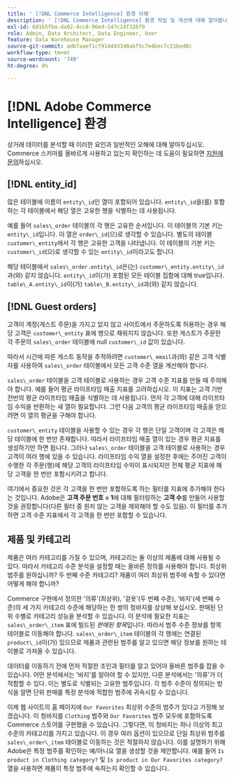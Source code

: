 ```yaml
---
title: ' [!DNL Commerce Intelligence] 환경 이해'
description: ' [!DNL Commerce Intelligence] 환경 작업 및 개선에 대해 알아봅니다.'
exl-id: 601b5fba-da02-4cc8-96ed-147c24f326f9
role: Admin, Data Architect, Data Engineer, User
feature: Data Warehouse Manager
source-git-commit: adb7aaef1cf914d43348abf5c7e4bec7c51bed0c
workflow-type: tm+mt
source-wordcount: '749'
ht-degree: 0%

---
```


# [!DNL Adobe Commerce Intelligence] 환경

상거래 데이터를 분석할 때 이러한 요인과 일반적인 오해에 대해 알아두십시오. Commerce 스키마를 올바르게 사용하고 있는지 확인하는 데 도움이 필요하면 [지원에 문의](https://experienceleague.adobe.com/docs/commerce-knowledge-base/kb/troubleshooting/miscellaneous/mbi-service-policies.html?lang=ko)하십시오.

## [!DNL entity\_id]

많은 테이블에 이름이 `entity\_id`인 열이 포함되어 있습니다. `entity\_id`을(를) 포함하는 각 테이블에서 해당 열은 고유한 행을 식별하는 데 사용됩니다.

예를 들어 `sales\_order` 테이블의 각 행은 고유한 순서입니다. 이 테이블의 기본 키는 `entity\_id`입니다. 이 열은 `order\_id`(으)로 생각할 수 있습니다. 별도의 테이블 `customer\_entity`에서 각 행은 고유한 고객을 나타냅니다. 이 테이블의 기본 키는 `customer\_id`(으)로 생각할 수 있는 `entity\_id`이라고도 합니다.

해당 테이블에서 `sales\_order.entity\_id`은(는) `customer\_entity.entity\_id`과(와) 같지 않습니다. `entity\_id`이(가) 포함된 모든 테이블 집합에 대해 true입니다. `table\_A.entity\_id`이(가) `table\_B.entity\_id`과(와) 같지 않습니다.

## [!DNL Guest orders]

고객이 계정(게스트 주문)을 가지고 있지 않고 사이트에서 주문하도록 허용하는 경우 해당 고객은 `customer\_entity` 표에 행으로 채워지지 않습니다. 또한 게스트가 주문한 각 주문의 `sales\_order` 테이블에 null `customer\_id` 값이 있습니다.

따라서 시간에 따른 게스트 동작을 추적하려면 `customer\_email`과(와) 같은 고객 식별자를 사용하여 `sales\_order` 테이블에서 모든 고객 수준 열을 계산해야 합니다.

`sales\_order` 테이블을 고객 테이블로 사용하는 경우 고객 수준 지표를 만들 때 주의해야 합니다. 예를 들어 평균 라이프타임 매출 지표를 고려하십시오. 이 지표는 고객 기반 전반의 평균 라이프타임 매출을 식별하는 데 사용됩니다. 먼저 각 고객에 대해 라이프타임 수익을 반환하는 새 열이 필요합니다. 그런 다음 고객의 평균 라이프타임 매출을 얻으려면 이 열의 평균을 구해야 합니다.

`customer\_entity` 테이블을 사용할 수 있는 경우 각 행은 단일 고객이며 각 고객은 해당 테이블에 한 번만 존재합니다. 따라서 라이프타임 매출 열이 있는 경우 평균 지표를 생성하기만 하면 됩니다. 그러나 `sales\_order` 테이블을 고객 테이블로 사용하는 경우 고객이 여러 행에 있을 수 있습니다. 라이프타임 수익 열을 설정한 후에는 주어진 고객이 수행한 각 주문(행)에 해당 고객의 라이프타임 수익이 표시되지만 전체 평균 지표에 해당 고객을 한 번만 포함시키려고 합니다.

여기에서 중요한 것은 각 고객을 한 번만 포함하도록 하는 필터를 지표에 추가해야 한다는 것입니다. Adobe은 **고객 주문 번호 = 1**&#x200B;에 대해 필터링하는 **고객 수**&#x200B;를 만들어 사용할 것을 권장합니다(다른 필터 중 원치 않는 고객을 제외해야 할 수도 있음). 이 필터를 추가하면 고객 수준 지표에서 각 고객을 한 번만 포함할 수 있습니다.

## 제품 및 카테고리

제품은 여러 카테고리를 가질 수 있으며, 카테고리는 둘 이상의 제품에 대해 사용될 수 있다. 따라서 카테고리 수준 분석을 설정할 때는 올바른 정의를 사용해야 합니다. 최상위 범주를 원하십니까? 두 번째 수준 카테고리? 제품이 여러 최상위 범주에 속할 수 있다면 어떻게 해야 합니까?

Commerce 구현에서 정의한 &#39;의류&#39;(최상위), &#39;겉옷&#39;(두 번째 수준), &#39;바지&#39;(세 번째 수준)의 세 가지 카테고리 수준에 해당하는 한 쌍의 청바지를 상상해 보십시오. 판매된 단위 수별로 카테고리 성능을 분석할 수 있습니다. 이 분석에 필요한 지표는 `sales\_order\_item` 표에 빌드된 _판매된 항목_&#x200B;입니다. 따라서 범주 수준 정보를 항목 테이블로 이동해야 합니다. `sales\_order\_item` 테이블의 각 행에는 연결된 `product\_id`이(가) 있으므로 제품과 관련된 범주를 알고 있으면 해당 정보를 원하는 테이블로 가져올 수 있습니다.

데이터를 이동하기 전에 먼저 적절한 조인과 필터를 알고 있어야 올바른 범주를 잡을 수 있습니다. 어떤 분석에서는 &#39;바지&#39;를 알아야 할 수 있지만, 다른 분석에서는 &#39;의류&#39;가 더 적합할 수 있다. 이는 별도로 식별되는 고유한 범주입니다. 각 범주 수준이 정의되는 방식을 알면 단위 판매를 특정 분석에 적합한 범주에 귀속시킬 수 있습니다.

이제 웹 사이트의 홈 페이지에 `Our Favorites` 최상위 수준의 범주가 있다고 가정해 보겠습니다. 이 청바지를 `Clothing` 범주와 `Our Favorites` 범주 모두에 포함하도록 Commerce 스토어를 구현했을 수 있습니다. 그렇다면, 이 청바지는 하나 이상의 최고 수준의 카테고리를 가지고 있습니다. 이 경우 여러 옵션이 있으므로 단일 최상위 범주를 `sales\_order\_item` 테이블로 이동하는 것은 적절하지 않습니다. 이를 설명하기 위해 Adobe은 특정 범주를 확인하는 예/아니요 열을 생성할 것을 제안합니다. 예를 들어 `Is product in Clothing category?` 및 `Is product in Our Favorites category?` 열을 사용하면 제품이 특정 범주에 속하는지 확인할 수 있습니다.
